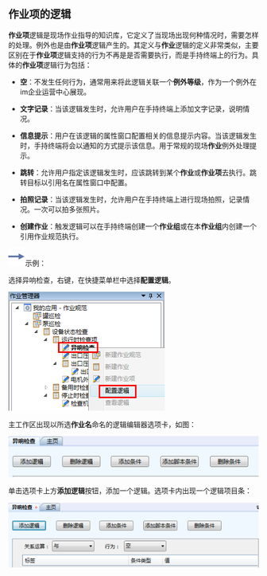 ## 作业项的逻辑
**作业项**逻辑是现场作业指导的知识库，它定义了当现场出现何种情况时，需要怎样的处理。例外也是由**作业项**逻辑产生的。其定义与**作业**逻辑的定义非常类似，主要区别在于**作业项**逻辑支持的行为不再是是否需要执行，而是手持终端上的行为。具体的**作业项**逻辑行为包括：

* **空**：不发生任何行为，通常用来将此逻辑关联一个**例外等级**，作为一个例外在im企业运营中心展现。

* **文字记录**：当该逻辑发生时，允许用户在手持终端上添加文字记录，说明情况。

* **信息提示**：用户在该逻辑的属性窗口配置相关的信息提示内容。当该逻辑发生时，手持终端将会以通知的方式提示该信息。用于常规的现场**作业**例外处理提示。

* **跳转**：允许用户指定该逻辑发生时，应该跳转到某个**作业**或**作业项**去执行。跳转目标以引用名在属性窗口中配置。

* **拍照记录**：当该逻辑发生时，允许用户在手持终端上进行现场拍照，记录情况。一次可以拍多张照片。 

* **创建作业**：触发逻辑可以在手持终端创建一个**作业组**或在本**作业组**内创建一个引用作业规范执行。

![](./images/箭头.png)示例：

选择异响检查，右键，在快捷菜单栏中选择**配置逻辑**。

![](./images/作业项的逻辑1.png)

主工作区出现以所选**作业名**命名的逻辑编辑器选项卡，如图：

![](./images/作业项的逻辑2.png)

单击选项卡上方**添加逻辑**按钮，添加一个逻辑。选项卡内出现一个逻辑项目条：

![](./images/作业项的逻辑3.png)